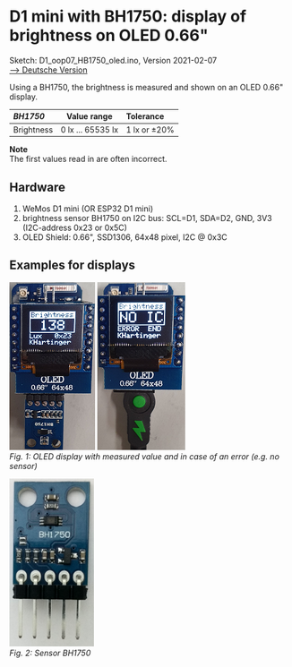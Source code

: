 # D1 mini with BH1750: display of brightness on OLED 0.66"
Sketch: D1_oop07_HB1750_oled.ino, Version 2021-02-07   
[--> Deutsche Version](./LIESMICH.md "Deutsche Version")   

Using a BH1750, the brightness is measured and shown on an OLED 0.66" display.   

| ___BH1750___ | Value range | Tolerance |
|:------------- |:---------------------:|:------------------------ |
| Brightness | 0 lx ... 65535 lx | 1 lx or &#x00B1;20% |
   
__Note__   
The first values read in are often incorrect.   

## Hardware
1. WeMos D1 mini (OR ESP32 D1 mini)
2. brightness sensor BH1750 on I2C bus: SCL=D1, SDA=D2, GND, 3V3 (I2C-address 0x23 or 0x5C)
3. OLED Shield: 0.66", SSD1306, 64x48 pixel, I2C @ 0x3C

## Examples for displays
![D1mini, BH1750 and OLED](./images/D1_bh1750ok.png "D1mini, BH1750 and OLED") ![D1mini, BH1750 and OLED](./images/D1_bh1750noic.png "D1mini, BH1750 and OLED")    
_Fig. 1: OLED display with measured value and in case of an error (e.g. no sensor)_   
   
![BH1750](./images/BH1750.png "BH1750")    
_Fig. 2: Sensor BH1750_   
